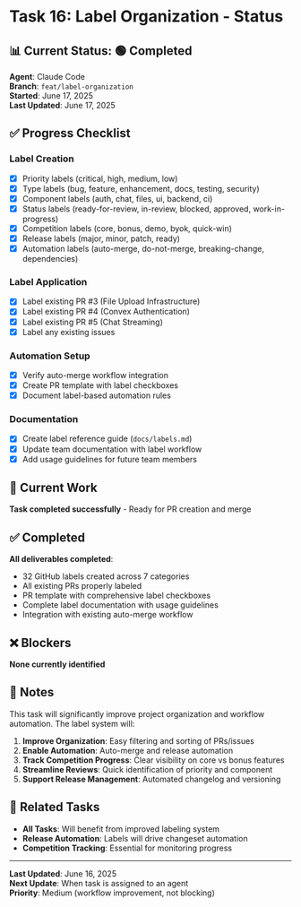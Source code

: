 # Task 16: Label Organization - Status

## 📊 **Current Status**: 🟢 Completed

**Agent**: Claude Code  
**Branch**: `feat/label-organization`  
**Started**: June 17, 2025  
**Last Updated**: June 17, 2025

## ✅ **Progress Checklist**

### **Label Creation**

- [x] Priority labels (critical, high, medium, low)
- [x] Type labels (bug, feature, enhancement, docs, testing, security)
- [x] Component labels (auth, chat, files, ui, backend, ci)
- [x] Status labels (ready-for-review, in-review, blocked, approved, work-in-progress)
- [x] Competition labels (core, bonus, demo, byok, quick-win)
- [x] Release labels (major, minor, patch, ready)
- [x] Automation labels (auto-merge, do-not-merge, breaking-change, dependencies)

### **Label Application**

- [x] Label existing PR #3 (File Upload Infrastructure)
- [x] Label existing PR #4 (Convex Authentication)
- [x] Label existing PR #5 (Chat Streaming)
- [x] Label any existing issues

### **Automation Setup**

- [x] Verify auto-merge workflow integration
- [x] Create PR template with label checkboxes
- [x] Document label-based automation rules

### **Documentation**

- [x] Create label reference guide (`docs/labels.md`)
- [x] Update team documentation with label workflow
- [x] Add usage guidelines for future team members

## 🚧 **Current Work**

**Task completed successfully** - Ready for PR creation and merge

## ✅ **Completed**

**All deliverables completed**:

- 32 GitHub labels created across 7 categories
- All existing PRs properly labeled
- PR template with comprehensive label checkboxes
- Complete label documentation with usage guidelines
- Integration with existing auto-merge workflow

## ❌ **Blockers**

**None currently identified**

## 📝 **Notes**

This task will significantly improve project organization and workflow automation. The label system will:

1. **Improve Organization**: Easy filtering and sorting of PRs/issues
2. **Enable Automation**: Auto-merge and release automation
3. **Track Competition Progress**: Clear visibility on core vs bonus features
4. **Streamline Reviews**: Quick identification of priority and component
5. **Support Release Management**: Automated changelog and versioning

## 🔗 **Related Tasks**

- **All Tasks**: Will benefit from improved labeling system
- **Release Automation**: Labels will drive changeset automation
- **Competition Tracking**: Essential for monitoring progress

---

**Last Updated**: June 16, 2025  
**Next Update**: When task is assigned to an agent  
**Priority**: Medium (workflow improvement, not blocking)
